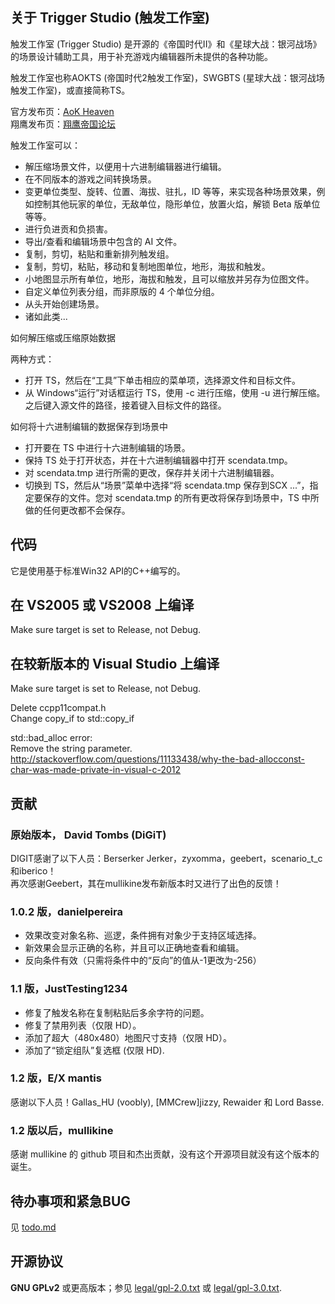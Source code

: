 关于 Trigger Studio (触发工作室)  
--------------------  
  
触发工作室 (Trigger Studio) 是开源的《帝国时代II》和《星球大战：银河战场》的场景设计辅助工具，用于补充游戏内编辑器所未提供的各种功能。  
  
触发工作室也称AOKTS (帝国时代2触发工作室)，SWGBTS (星球大战：银河战场触发工作室)，或直接简称TS。  
  
官方发布页：[AoK Heaven](http://aok.heavengames.com/blacksmith/showfile.php?fileid=12103&amp;f=&amp;st=40&amp;ci=)  
翔鹰发布页：[翔鹰帝国论坛](https://www.hawkaoe.net/bbs/thread-144770-1-1.html)  
  
触发工作室可以：  
  
* 解压缩场景文件，以便用十六进制编辑器进行编辑。  
* 在不同版本的游戏之间转换场景。  
* 变更单位类型、旋转、位置、海拔、驻扎，ID 等等，来实现各种场景效果，例如控制其他玩家的单位，无敌单位，隐形单位，放置火焰，解锁 Beta 版单位等等。  
* 进行负进贡和负损害。  
* 导出/查看和编辑场景中包含的 AI 文件。  
* 复制，剪切，粘贴和重新排列触发组。  
* 复制，剪切，粘贴，移动和复制地图单位，地形，海拔和触发。  
* 小地图显示所有单位，地形，海拔和触发，且可以缩放并另存为位图文件。  
* 自定义单位列表分组，而非原版的 4 个单位分组。  
* 从头开始创建场景。  
* 诸如此类...  
  
如何解压缩或压缩原始数据  
  
两种方式：  
  
* 打开 TS，然后在“工具”下单击相应的菜单项，选择源文件和目标文件。  
* 从 Windows“运行”对话框运行 TS，使用 -c 进行压缩，使用 -u 进行解压缩。之后键入源文件的路径，接着键入目标文件的路径。  
  
如何将十六进制编辑的数据保存到场景中  
  
* 打开要在 TS 中进行十六进制编辑的场景。  
* 保持 TS 处于打开状态，并在十六进制编辑器中打开 scendata.tmp。  
* 对 scendata.tmp 进行所需的更改，保存并关闭十六进制编辑器。  
* 切换到 TS，然后从“场景”菜单中选择“将 scendata.tmp 保存到SCX ...”，指定要保存的文件。您对 scendata.tmp 的所有更改将保存到场景中，TS 中所做的任何更改都不会保存。  
  
代码  
----  
  
它是使用基于标准Win32 API的C++编写的。  
  
在 VS2005 或 VS2008 上编译  
---------------------------  
  
Make sure target is set to Release, not Debug.  
  
在较新版本的 Visual Studio 上编译  
------------------------------------------  
  
Make sure target is set to Release, not Debug.  
  
Delete ccpp11compat.h  
Change copy_if to std::copy_if  
  
std::bad_alloc error:  
    Remove the string parameter.  
    http://stackoverflow.com/questions/11133438/why-the-bad-allocconst-char-was-made-private-in-visual-c-2012  
  
贡献  
------  
  
### 原始版本， David Tombs (DiGiT) ###  
DIGIT感谢了以下人员：Berserker Jerker，zyxomma，geebert，scenario_t_c和iberico！  
再次感谢Geebert，其在mullikine发布新版本时又进行了出色的反馈！  
  
### 1.0.2 版，danielpereira ###  
* 效果改变对象名称、巡逻，条件拥有对象少于支持区域选择。  
* 新效果会显示正确的名称，并且可以正确地查看和编辑。  
* 反向条件有效（只需将条件中的“反向”的值从-1更改为-256）  
  
### 1.1 版，JustTesting1234 ###  
* 修复了触发名称在复制粘贴后多余字符的问题。  
* 修复了禁用列表（仅限 HD）。  
* 添加了超大（480x480）地图尺寸支持（仅限 HD）。  
* 添加了“锁定组队”复选框 (仅限 HD).  
  
### 1.2 版，E/X mantis ###  
感谢以下人员！Gallas_HU (voobly), [MMCrew]jizzy, Rewaider 和 Lord Basse.  
  
### 1.2 版以后，mullikine ###  
感谢 mullikine 的 github 项目和杰出贡献，没有这个开源项目就没有这个版本的诞生。  
  
待办事项和紧急BUG  
----------------------  
见 [todo.md](todo.md)  
  
开源协议  
-------  
**GNU GPLv2** 或更高版本；参见 [legal/gpl-2.0.txt](legal/gpl-2.0.txt) 或 [legal/gpl-3.0.txt](legal/gpl-3.0.txt).
